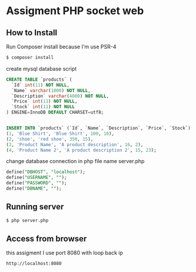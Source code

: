 # Assigment PHP socket web

## How to Install

Run Composer install because I'm use PSR-4
```bash
$ composer install
```

create mysql database script
```sql
CREATE TABLE `products` (
  `Id` int(11) NOT NULL,
  `Name` varchar(1000) NOT NULL,
  `Description` varchar(4000) NOT NULL,
  `Price` int(11) NOT NULL,
  `Stock` int(11) NOT NULL
) ENGINE=InnoDB DEFAULT CHARSET=utf8;


INSERT INTO `products` (`Id`, `Name`, `Description`, `Price`, `Stock`) VALUES
(1, 'Blue Shirt', 'Blue Shirt', 100, 10),
(2, 'shoe', 'red shoe', 350, 15),
(3, 'Product Name', 'A product description', 16, 2),
(4, 'Product Name 2', 'A product description 2', 15, 23);
````

change database connection in php file name server.php

```sql
define("DBHOST", "localhost");
define("USERNAME", "");
define("PASSWORD", "");
define("DBNAME", "");
```

## Running server

```bash
$ php server.php
```

## Access from browser
this assigment I use port 8080 with loop back ip 

```url
http://localhost:8080
```